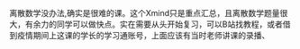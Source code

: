 离散数学没办法,确实是很难的课。这个Xmind只是重点汇总，且离散数学题量很大，有余力的同学可以做快点。实在需要从头开始复习，可以B站找教程，或者借到疫情期间上这课的学长的学习通账号，上面应该有当时老师讲课的录播、
